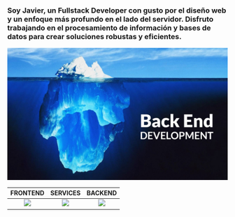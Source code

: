 ### Soy Javier, un Fullstack Developer con gusto por el diseño web y un enfoque más profundo en el lado del servidor. Disfruto trabajando en el procesamiento de información y bases de datos para crear soluciones robustas y eficientes.
![HEADER BACKGOUND](./assets/images/header__bg.jpeg)

| FRONTEND | SERVICES | BACKEND |
| :---: | :---: | :---: |
|<img src="https://skillicons.dev/icons?i=html,css,bootstrap,js,react&perline=20" />|<img src="https://skillicons.dev/icons?i=postman,insomnia&perline=20"/>|<img src="https://skillicons.dev/icons?i=py,php,nodejs,java&perline=20" />|




<!--
**JavierRocha92/JavierRocha92** is a ✨ _special_ ✨ repository because its `README.md` (this file) appears on your GitHub profile.

Here are some ideas to get you started:

- 🔭 I’m currently working on ...
- 🌱 I’m currently learning ...
- 👯 I’m looking to collaborate on ...
- 🤔 I’m looking for help with ...
- 💬 Ask me about ...
- 📫 How to reach me: ...
- 😄 Pronouns: ...
- ⚡ Fun fact: ...
-->
